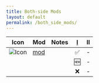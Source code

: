 ```yaml
---
title: Both-side Mods
layout: default
permalink: /both_side_mods/
---
```


| Icon                                                     | Mod                          | Notes | [I](https://modrinth.com/modpack/kitsuryki) | II  |
| -------------------------------------------------------- | ---------------------------- | ----- | :-----------------------------------------: | :-: |
| ![Icon](https://cdn.modrinth.com/data/P7dR8mSH/icon.png) | [mod](https://modrinth.com/) |       |                      ✅                      |  -  |
|                                                          |                              |       |                     🆕                      |  -  |
|                                                          |                              |       |                      ❌                      |  -  |
